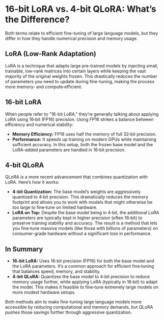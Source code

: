 # 16-bit LoRA vs. 4-bit QLoRA: What’s the Difference?

Both terms relate to efficient fine-tuning of large language models, but they differ in how they handle numerical precision and memory usage.

## LoRA (Low-Rank Adaptation)

LoRA is a technique that adapts large pre-trained models by injecting small, trainable, low-rank matrices into certain layers while keeping the vast majority of the original weights frozen. This drastically reduces the number of parameters you need to update during fine-tuning, making the process more memory‑ and compute‑efficient.

## 16-bit LoRA

When people refer to "16-bit LoRA," they’re generally talking about applying LoRA using 16‑bit (FP16) precision. Using FP16 strikes a balance between efficiency and numerical stability:

- **Memory Efficiency:** FP16 uses half the memory of full 32‑bit precision.
- **Performance:** It speeds up training on modern GPUs while maintaining sufficient accuracy.
In this setup, both the frozen base model and the LoRA-added parameters are handled in 16‑bit precision.

## 4-bit QLoRA

QLoRA is a more recent advancement that combines quantization with LoRA. Here’s how it works:

- **4-bit Quantization:** The base model’s weights are aggressively quantized to 4‑bit precision. This dramatically reduces the memory footprint and allows you to work with models that might otherwise be too large to fine‑tune on limited hardware.
- **LoRA on Top:** Despite the base model being in 4‑bit, the additional LoRA parameters are typically kept in higher precision (often 16‑bit) to preserve training stability and accuracy.
The result is a method that lets you fine‑tune massive models (like those with billions of parameters) on consumer-grade hardware without a significant loss in performance.

## In Summary

- **16-bit LoRA:** Uses 16‑bit precision (FP16) for both the base model and the LoRA parameters. It’s a common approach for efficient fine‑tuning that balances speed, memory, and stability.
- **4-bit QLoRA:** Quantizes the base model to 4‑bit precision to reduce memory usage further, while applying LoRA (typically in 16‑bit) to adapt the model. This makes it feasible to fine‑tune extremely large models on more modest hardware setups.

Both methods aim to make fine-tuning large language models more accessible by reducing computational and memory demands, but QLoRA pushes those savings further through aggressive quantization.
